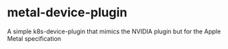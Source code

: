 # metal-device-plugin
A simple k8s-device-plugin that mimics the NVIDIA plugin but for the Apple Metal specification
